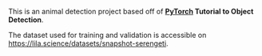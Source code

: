 This is an animal detection project based off of **[PyTorch](https://pytorch.org) Tutorial to Object Detection**.

The dataset used for training and validation is accessible on https://lila.science/datasets/snapshot-serengeti.

